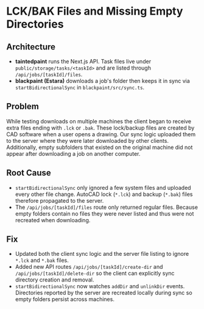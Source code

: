 # LCK/BAK Files and Missing Empty Directories

## Architecture
- **taintedpaint** runs the Next.js API. Task files live under `public/storage/tasks/<taskId>` and are listed through `/api/jobs/[taskId]/files`.
- **blackpaint (Estara)** downloads a job's folder then keeps it in sync via `startBidirectionalSync` in `blackpaint/src/sync.ts`.

## Problem
While testing downloads on multiple machines the client began to receive extra files ending with `.lck` or `.bak`. These lock/backup files are created by CAD software when a user opens a drawing. Our sync logic uploaded them to the server where they were later downloaded by other clients. Additionally, empty subfolders that existed on the original machine did not appear after downloading a job on another computer.

## Root Cause
- `startBidirectionalSync` only ignored a few system files and uploaded every other file change. AutoCAD lock (`*.lck`) and backup (`*.bak`) files therefore propagated to the server.
- The `/api/jobs/[taskId]/files` route only returned regular files. Because empty folders contain no files they were never listed and thus were not recreated when downloading.

## Fix
- Updated both the client sync logic and the server file listing to ignore `*.lck` and `*.bak` files.
- Added new API routes `/api/jobs/[taskId]/create-dir` and `/api/jobs/[taskId]/delete-dir` so the client can explicitly sync directory creation and removal.
- `startBidirectionalSync` now watches `addDir` and `unlinkDir` events. Directories reported by the server are recreated locally during sync so empty folders persist across machines.


